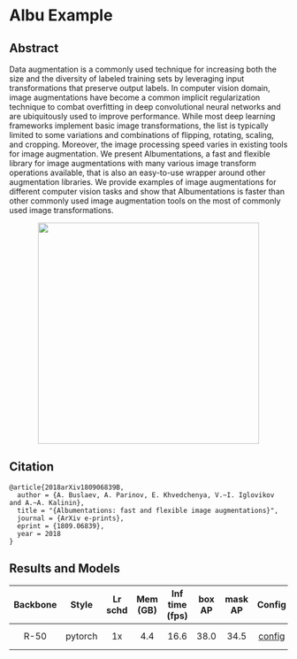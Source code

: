 # Albu Example

## Abstract

<!-- [ABSTRACT] -->

Data augmentation is a commonly used technique for increasing both the size and the diversity of labeled training sets by leveraging input transformations that preserve output labels. In computer vision domain, image augmentations have become a common implicit regularization technique to combat overfitting in deep convolutional neural networks and are ubiquitously used to improve performance. While most deep learning frameworks implement basic image transformations, the list is typically limited to some variations and combinations of flipping, rotating, scaling, and cropping. Moreover, the image processing speed varies in existing tools for image augmentation. We present Albumentations, a fast and flexible library for image augmentations with many various image transform operations available, that is also an easy-to-use wrapper around other augmentation libraries. We provide examples of image augmentations for different computer vision tasks and show that Albumentations is faster than other commonly used image augmentation tools on the most of commonly used image transformations.

<!-- [IMAGE] -->
<div align=center>
<img src="https://user-images.githubusercontent.com/40661020/143870703-74f3ea3f-ae23-4035-9856-746bc3f88464.png" height="400" />
</div>

<!-- [PAPER_TITLE: Albumentations: fast and flexible image augmentations] -->
<!-- [PAPER_URL: https://arxiv.org/abs/1809.06839] -->

## Citation

<!-- [OTHERS] -->

```
@article{2018arXiv180906839B,
  author = {A. Buslaev, A. Parinov, E. Khvedchenya, V.~I. Iglovikov and A.~A. Kalinin},
  title = "{Albumentations: fast and flexible image augmentations}",
  journal = {ArXiv e-prints},
  eprint = {1809.06839},
  year = 2018
}
```

## Results and Models

| Backbone  | Style   | Lr schd | Mem (GB) | Inf time (fps) | box AP | mask AP | Config | Download |
|:---------:|:-------:|:-------:|:--------:|:--------------:|:------:|:-------:|:------:|:--------:|
| R-50      | pytorch | 1x      | 4.4      | 16.6           |  38.0  | 34.5    |[config](https://github.com/open-mmlab/mmdetection/tree/master/configs/albu_example/mask_rcnn_r50_fpn_albu_1x_coco.py) | [model](https://download.openmmlab.com/mmdetection/v2.0/albu_example/mask_rcnn_r50_fpn_albu_1x_coco/mask_rcnn_r50_fpn_albu_1x_coco_20200208-ab203bcd.pth) &#124; [log](https://download.openmmlab.com/mmdetection/v2.0/albu_example/mask_rcnn_r50_fpn_albu_1x_coco/mask_rcnn_r50_fpn_albu_1x_coco_20200208_225520.log.json) |
